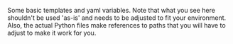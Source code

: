 Some basic templates and yaml variables. Note that what you see here shouldn't be used 'as-is' and needs to be adjusted to fit 
your environment. Also, the actual Python files make references to paths that you will have to adjust to make it work for you.
